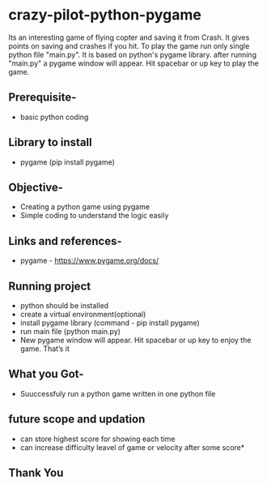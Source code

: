 # crazy-pilot-python-pygame
Its an interesting game of flying copter and saving it from Crash. It gives points on saving and crashes if you hit. To play the game run only single python file "main.py". It is based on python's pygame library. after running "main.py" a pygame window will appear. Hit spacebar or up key to play the game.

## Prerequisite-
* basic python coding

## Library to install
* pygame (pip install pygame)

## Objective-
* Creating a python game using pygame
* Simple coding to understand the logic easily

## Links and references-
* pygame - https://www.pygame.org/docs/

## Running project
* python should be installed
* create a virtual environment(optional)
* install pygame library (command - pip install pygame)
* run main file (python main.py)
* New pygame window will appear. Hit spacebar or up key to enjoy the game.
That’s it

## What you Got-
* Suuccessfuly run a python game written in one python file

## future scope and updation
* can store highest score for showing each time
* can increase difficulty leavel of game or velocity after some score* 

## Thank You
